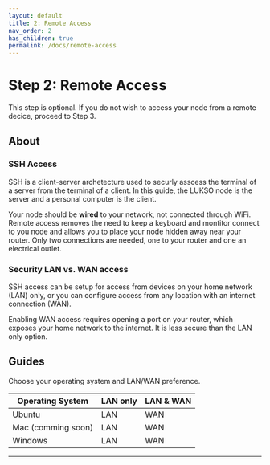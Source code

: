 ```yaml
---
layout: default
title: 2: Remote Access
nav_order: 2
has_children: true
permalink: /docs/remote-access
---
```


# Step 2: Remote Access
This step is optional. If you do not wish to access your node from a remote decice, proceed to Step 3.

## About

### SSH Access

SSH is a client-server archetecture used to securly asscess the terminal of a server from the terminal of a client. In this guide, the LUKSO node is the server and a personal computer is the client.

Your node should be **wired** to your network, not connected through WiFi. Remote access removes the need to keep a keyboard and montitor connect to you node and allows you to place your node hidden away near your router. Only two connections are needed, one to your router and one an electrical outlet.

### Security LAN vs. WAN access
SSH access can be setup for access from devices on your home network (LAN) only, or you can configure access from any location with an internet connection (WAN).

Enabling WAN access requires opening a port on your router, which exposes your home network to the internet. It is less secure than the LAN only option.

## Guides
Choose your operating system and LAN/WAN preference.


| Operating System | LAN only | LAN & WAN |
| -------- | -------- | -------- |
| Ubuntu     | LAN     | WAN     |
| Mac (comming soon)    | LAN     | WAN     |
| Windows     | LAN     | WAN     |



---


